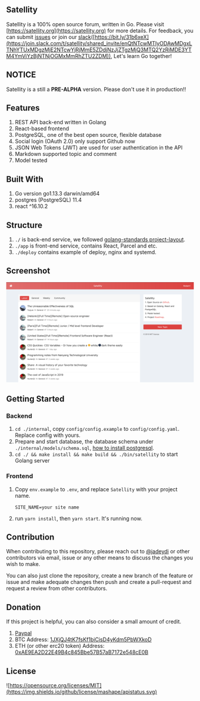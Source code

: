 ## Satellity

Satellity is a 100% open source forum, written in Go. Please visit [https://satellity.org](https://satellity.org) for more details. For feedback, you can submit [issues](https://github.com/satellity/satellity/issues) or join our [slack](https://join.slack.com/t/satellity/shared_invite/enQtNTcwMTIyODAwMDgxLTNhYTUxMDgzMjE2NTcwYjRjMmE5ZDdjNzJjZTgzMjQ3MTQ2YzRiMDE3YTM4YmVjYzBjNTNjOGMxMmRhZTU2ZDM)([https://bit.ly/31b6xeX](https://join.slack.com/t/satellity/shared_invite/enQtNTcwMTIyODAwMDgxLTNhYTUxMDgzMjE2NTcwYjRjMmE5ZDdjNzJjZTgzMjQ3MTQ2YzRiMDE3YTM4YmVjYzBjNTNjOGMxMmRhZTU2ZDM)), Let's learn Go together!

## NOTICE

Satellity is a still a **PRE-ALPHA** version. Please don't use it in production!!

## Features

1. REST API back-end written in Golang
2. React-based frontend
3. PostgreSQL, one of the best open source, flexible database 
4. Social login (OAuth 2.0) only support Github now
5. JSON Web Tokens (JWT) are used for user authentication in the API
6. Markdown supported topic and comment
7. Model tested


## Built With

1. Go version go1.13.3 darwin/amd64
2. postgres (PostgreSQL) 11.4
3. react ^16.10.2

## Structure

1. `./` is back-end service, we followed [golang-standards project-layout](https://github.com/golang-standards/project-layout).
2. `./app` is front-end service, contains React, Parcel and etc.
2. `./deploy` contains example of deploy, nginx and systemd.

## Screenshot

![Satellity](/screenshots/aspect.png "Hello Satellity")

## Getting Started

### Backend

1. `cd ./internal`, copy `config/config.example` to `config/config.yaml`. Replace config with yours.
2. Prepare and start database, the database schema under `./internal/models/schema.sql`, [how to install postgresql](https://www.digitalocean.com/community/tutorials/how-to-install-and-use-postgresql-on-ubuntu-18-04).
3. `cd ./ && make install && make build && ./bin/satellity` to start Golang server

### Frontend

1. Copy `env.example` to `.env`, and replace `Satellity` with your project name.
   
    ```
    SITE_NAME=your site name
    ```
2. run `yarn install`, then `yarn start`. It's running now.

## Contribution

When contributing to this repository, please reach out to [@jadeydi](https://github.com/jadeydi) or other contributors via email, issue or any other means to discuss the changes you wish to make.

You can also just clone the repository, create a new branch of the feature or issue and make adequate changes then push and create a pull-request and request a review from other contributors.

## Donation
If this project is helpful, you can also consider a small amount of credit.

1. [Paypal](https://www.paypal.me/jadeydi/5usd)
2. BTC Address: [1JXjQJ4tK7fsKf1biCisD4yKdm5PbWXkoD](https://imgur.com/a/TEtvQZ4)
3. ETH (or other erc20 token) Address: [0xAE9EA2D22E49B4c845Bbe57B57aB7172e548cE0B](https://imgur.com/a/hxM8YeF)

## License

![https://opensource.org/licenses/MIT](https://img.shields.io/github/license/mashape/apistatus.svg)
